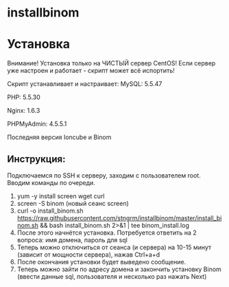 # installbinom
# Установка
Внимание! Установка только на ЧИСТЫЙ сервер CentOS!
Если сервер уже настроен и работает - скрипт может всё испортить!

Скрипт устанавливает и настраивает:
MySQL: 5.5.47

PHP: 5.5.30

Nginx: 1.6.3

PHPMyAdmin: 4.5.5.1

Последняя версия Ioncube и Binom


## Инструкция:
Подключаемся по SSH к серверу, заходим с пользователем root. Вводим команды по очереди.
1. yum -y install screen wget curl
2. screen -S binom (новый сеанс screen)
3. curl -o install_binom.sh https://raw.githubusercontent.com/stngrm/installbinom/master/install_binom.sh && bash install_binom.sh 2>&1 | tee binom_install.log
4. После этого начнётся установка. Потребуется ответить на 2 вопроса: имя домена, пароль для sql
5. Теперь можно отключиться от сеанса (и сервера) на 10-15 минут (зависит от мощности сервера), нажав Ctrl+a+d
6. После окончания установки будет выведено сообщение.
7. Теперь можно зайти по адресу домена и закончить установку Binom (ввести данные sql, пользователя и несколько раз нажать Next)
